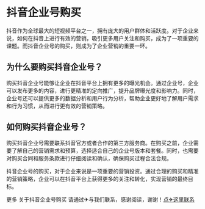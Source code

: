 # 抖音企业号购买

抖音作为全球最大的短视频平台之一，拥有庞大的用户群体和活跃度。对于企业来说，如何在抖音上进行有效的营销，吸引更多用户关注和购买，成为了一项重要的课题。而抖音企业号的购买，则成为了企业营销的重要一环。

## 为什么要购买抖音企业号？

购买抖音企业号能够让企业在抖音平台上拥有更多的曝光机会。通过企业号，企业可以发布更多的内容，进行更精准的定向推广，提升品牌曝光度和影响力。同时，企业号还可以提供更多的数据分析和用户行为分析，帮助企业更好地了解用户需求和行为习惯，从而进行更有效的营销策略。

## 如何购买抖音企业号？

购买抖音企业号需要联系抖音官方或者合作的第三方服务商。在购买之前，企业需要了解自己的营销需求和预算，选择适合自己的企业号版本和套餐。同时，也需要对购买合同和服务条款进行仔细阅读和确认，确保购买过程合法合规。

抖音企业号的购买，对于企业来说是一项重要的营销投资。通过合理的购买和精准的营销策略，企业可以在抖音平台上获得更多的关注和转化，实现营销的最终目标。

更多 关于抖音企业号购买 请通过✈与我们联系，感谢阅读，谢谢！[点✈这里联系](https://t.me/lm999bot)